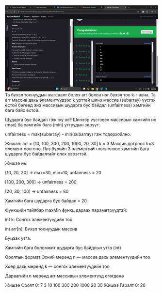 ![alt text](<../images/40 bodlogo 9.png>)
Та бүхэл тоонуудын жагсаалт болох arr болон нэг бүхэл тоо k-г авна. Та arr массив дахь элементүүдээс k урттай шинэ массив (subarray) үүсгэх ёстой бөгөөд энэ массивын шударга бус байдал (unfairness) хамгийн бага байх ёстой.

Шударга бус байдал гэж юу вэ?
Шинээр үүсгэсэн массивын хамгийн их (max) ба хамгийн бага (min) утгуудын зөрүүг:

unfairness = max(subarray) - min(subarray)
гэж тодорхойлно.

Жишээ:
arr = [10, 100, 300, 200, 1000, 20, 30]
k = 3
Массив дотроос k=3 элемент сонгоно. Янз бүрийн 3 элементийн хослолоос хамгийн бага шударга бус байдалтайг олох хэрэгтэй.

Жишээ нь:

[10, 20, 30] → max=30, min=10, unfairness = 20

[100, 200, 300] → unfairness = 200

[20, 30, 100] → unfairness = 80

Хамгийн бага шударга бус байдал = 20

Функцийн тайлбар
maxMin функц дараах параметрүүдтэй:

int k: Сонгох элементүүдийн тоо

int arr[n]: Бүхэл тоонуудын массив

Буцаах утга:

Хамгийн бага боломжит шударга бус байдлын утга (int)

Оролтын формат
Эхний мөрөнд n — массив дахь элементүүдийн тоо

Хоёр дахь мөрөнд k — сонгох элементүүдийн тоо

Дараагийн n мөрөнд arr массивын элементүүд өгөгдөнө

Жишээ Оролт 0:
7
3
10
100
300
200
1000
20
30
Жишээ Гаралт 0:
20
